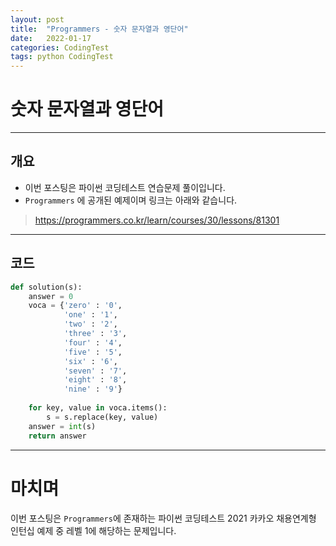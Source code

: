 ```yaml
---
layout: post
title:  "Programmers - 숫자 문자열과 영단어"
date:   2022-01-17
categories: CodingTest
tags: python CodingTest
---
```

# 숫자 문자열과 영단어
---

## 개요

* 이번 포스팅은 파이썬 코딩테스트 연습문제 풀이입니다.
* `Programmers` 에 공개된 예제이며 링크는 아래와 같습니다.

> <https://programmers.co.kr/learn/courses/30/lessons/81301>
    
---
    
## 코드

```python
def solution(s):
    answer = 0
    voca = {'zero' : '0',
            'one' : '1',
            'two' : '2',
            'three' : '3',
            'four' : '4',
            'five' : '5',
            'six' : '6',
            'seven' : '7',
            'eight' : '8',
            'nine' : '9'}
    
    for key, value in voca.items():
        s = s.replace(key, value)
    answer = int(s)
    return answer
```

---
# 마치며
이번 포스팅은 `Programmers`에 존재하는 파이썬 코딩테스트 2021 카카오 채용연계형 인턴십 예제 중 레벨 1에 해당하는 문제입니다. 